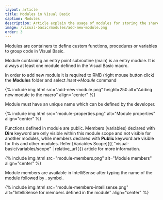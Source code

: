 ```yaml
---
layout: article
title: Modules in Visual Basic
caption: Modules
description: Article explain the usage of modules for storing the shareable functions and variables in Visual Basic
image: /visual-basic/modules/add-new-module.png
order: 3
---
```

Modules are containers to define custom functions, procedures or variables to group code in Visual Basic.

Module containing an entry point subroutine (main) is an entry module. It is always at least one module defined in the Visual Basic macro.

In order to add new module it is required to RMB (right mouse button click) the **Modules** folder and select *Inset->Module* command

{% include img.html src="add-new-module.png" height=250 alt="Adding new module to the macro" align="center" %}

Module must have an unique name which can be defined by the developer.

{% include img.html src="module-properties.png" alt="Module properties" align="center" %}

Functions defined in module are public. Members (variables) declared with **Dim** keyword are only visible within this module scope and not visible for another modules, while members declared with **Public** keyword are visible for this and other modules. Refer [Variables Scope]({{ "visual-basic/variables/scope" | relative_url }}) article for more information.

{% include img.html src="module-members.png" alt="Module members" align="center" %}

Module members are available in IntelliSense after typing the name of the module followed by . symbol.

{% include img.html src="module-members-intellisense.png" alt="IntelliSense for members defined in the module" align="center" %}
